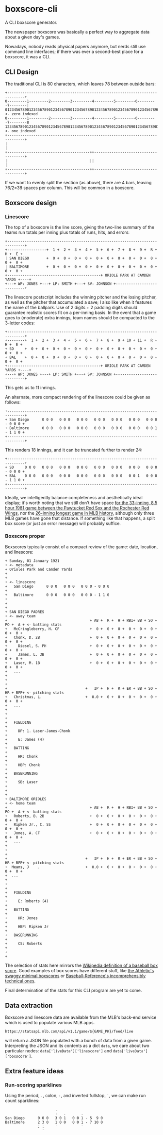 # boxscore-cli

A CLI boxscore generator.

The newspaper boxscore was basically a perfect way to aggregate data about a given day's games.

Nowadays, nobody reads physical papers anymore, but nerds still use command line interfaces; if there was ever a second-best place for a boxscore, it was a CLI.

## CLI Design

The traditional CLI is 80 characters, which leaves 78 between outside bars:
```
+------------------------------------------------------------------------------+
0---------1---------2---------3---------4---------5---------6---------7--------|
01234567890123456789012345678901234567890123456789012345678901234567890123456789   <- zero indexed
0---------1---------2---------3---------4---------5---------6---------7--------8
12345678901234567890123456789012345678901234567890123456789012345678901234567890   <- one indexed
+------------------------------------------------------------------------------+
|                                                                              |
+--------------------------------------++--------------------------------------+
|                                      ||                                      |
+--------------------------------------++--------------------------------------+
```
If we want to evenly split the section (as above), there are 4 bars, leaving 76/2=38 spaces per column.
This will be common in a boxscore.

## Boxscore design

### Linescore

The top of a boxscore is the line score, giving the two-line summary of the teams run totals per inning plus totals of runs, hits, and errors:
```
+------------------------------------------------------------------------------+
+------------------+  1 +  2 +  3 +  4 +  5 +  6 +  7 +  8 +  9 +  R +  H +  E +
| SAN DIEGO        +  0 +  0 +  0 +  0 +  0 +  0 +  0 +  0 +  0 +  0 +  0 +  0 +
| BALTIMORE        +  0 +  0 +  0 +  0 +  0 +  0 +  0 +  0 +  0 +  0 +  0 +  0 +
+-------------------------------------------+ ORIOLE PARK AT CAMDEN YARDS +----+
+---+ WP: JONES +---+ LP: SMITH +---+ SV: JOHNSON +----------------------------+
```
The linescore postscript includes the winning pitcher and the losing pitcher, as well as the pitcher that accumulated a save; I also like when it features the name of the ballpark.
Use of 2 digits + 2 padding digits should guarantee realistic scores fit on a per-inning basis.
In the event that a game goes to (moderate) extra innings, team names should be compacted to the 3-letter codes:
```
+------------------------------------------------------------------------------+
+--------+  1 +  2 +  3 +  4 +  5 +  6 +  7 +  8 +  9 + 10 + 11 +  R +  H +  E +
+ SD     +  0 +  0 +  0 +  0 +  0 +  0 +  0 +  0 +  0 +  0 +  0 +  0 +  0 +  0 +
+ BAL    +  0 +  0 +  0 +  0 +  0 +  0 +  0 +  0 +  0 +  0 +  0 +  0 +  0 +  0 +
+-------------------------------------------+ ORIOLE PARK AT CAMDEN YARDS +----+
+---+ WP: JONES +---+ LP: SMITH +---+ SV: JOHNSON +----------------------------+
```
This gets us to 11 innings.

An alternate, more compact rendering of the linescore could be given as follows:
```
+------------------------------------------------------------------------------+
+ San Diego      0 0 0   0 0 0   0 0 0   0 0 0   0 0 0   0 0 0   0 0 0 - 0 0 0 +
+ Baltimore      0 0 0   0 0 0   0 0 0   0 0 0   0 0 0   0 0 0   0 0 1 - 1 1 0 +
+------------------------------------------------------------------------------+
```
This renders 18 innings, and it can be truncated further to render 24:
```
+------------------------------------------------------------------------------+
+ SD     0 0 0   0 0 0   0 0 0   0 0 0   0 0 0   0 0 0   0 0 0   0 0 0 - 0 0 0 +
+ BAL    0 0 0   0 0 0   0 0 0   0 0 0   0 0 0   0 0 0   0 0 1   0 0 0 - 1 1 0 +
+------------------------------------------------------------------------------+
```
Ideally, we intelligently balance completeness and aesthetically ideal display; it's worth noting that we still don't have space [for the 33-inning, 8.5 hour 1981 game between the Pawtucket Red Sox and the Rochester Red Wings](https://en.wikipedia.org/wiki/Longest_professional_baseball_game), nor the [26-inning longest game in MLB history](https://www.mlb.com/news/longest-games-in-baseball-history-c275773542), although only three MLB games have gone that distance.
If something like that happens, a split box score (or just an error message) will probably suffice.

### Boxscore proper

Boxscores typically consist of a compact review of the game: date, location, and linescore:
```
+ Sunday, 01 January 1921                                                      + <- metadata
+ Orioles Park and Camden Yards                                                +
+                                                                              + <- linescore
+   San Diego      0 0 0   0 0 0   0 0 0 - 0 0 0                               +
+   Baltimore      0 0 0   0 0 0   0 0 0 - 1 1 0                               +
+                                                                              +
+ SAN DIEGO PADRES                                                             + <- away team
+                                      + AB +  R +  H + RBI+ BB + SO + PO +  A + <- batting stats
+   McCringleberry, H. CF              +  0 +  0 +  0 +  0 +  0 +  0 +  0 +  0 +
+   Chonk, D. 2B                       +  0 +  0 +  0 +  0 +  0 +  0 +  0 +  0 +
+     Diesel, S. PH                    +  0 +  0 +  0 +  0 +  0 +  0 +  0 +  0 +
+     James, L. 3B                     +  0 +  0 +  0 +  0 +  0 +  0 +  0 +  0 +
+   Laser, M. 1B                       +  0 +  0 +  0 +  0 +  0 +  0 +  0 +  0 +
+   ...                                                                        +
+                                                                              +
+                                    +   IP +  H +  R + ER + BB + SO + HR + BFP+ <- pitching stats
+   Christmas, L.                    +  0.0 +  0 +  0 +  0 +  0 +  0 +  0 +  0 +
+   ...                                                                        +
+                                                                              +
+   FIELDING                                                                   +
+     DP: 1. Laser-James-Chonk                                                 +
+     E: James (4)                                                             +
+   BATTING                                                                    +
+     HR: Chonk                                                                +
+     HBP: Chonk                                                               +
+   BASERUNNING                                                                +
+     SB: Laser                                                                +
+                                                                              +
+ BALTIMORE ORIOLES                                                            + <- home team
+                                      + AB +  R +  H + RBI+ BB + SO + PO +  A + <- batting stats
+   Roberts, B. 2B                     +  0 +  0 +  0 +  0 +  0 +  0 +  0 +  0 +
+   Ripken Jr., C. SS                  +  0 +  0 +  0 +  0 +  0 +  0 +  0 +  0 +
+   Jones, A. CF                       +  0 +  0 +  0 +  0 +  0 +  0 +  0 +  0 +
+   ...                                                                        +
+                                                                              +
+                                    +   IP +  H +  R + ER + BB + SO + HR + BFP+ <- pitching stats
+  Means, J    .                     +  0.0 +  0 +  0 +  0 +  0 +  0 +  0 +  0 +
+  ...                                                                         +
+                                                                              +
+   FIELDING                                                                   +
+     E: Roberts (4)                                                           +
+   BATTING                                                                    +
+     HR: Jones                                                                +
+     HBP: Ripken Jr                                                           +
+   BASERUNNING                                                                +
+     CS: Roberts                                                              +
+                                                                              +
```

The selection of stats here mirrors the [Wikipedia definition of a baseball box score](https://en.wikipedia.org/wiki/Box_score_(baseball)).
Good examples of box scores have different stuff, like [the Athletic's swaggy minimal boxscores](https://theathletic.com/mlb/game/stats/baltimore-orioles-vs-texas-rangers/hMFZtTS71GJ6jQy3/) or [Baseball-Reference's incomprehensibly technical ones](https://www.baseball-reference.com/boxes/TEX/TEX202304030.shtml).

Final determination of the stats for this CLI program are yet to come.

## Data extraction

Boxscore and linescore data are available from the MLB's back-end service which is used to populate various MLB apps.
```
https://statsapi.mlb.com/api/v1.1/game/${GAME_PK}/feed/live
```
will return a JSON file populated with a bunch of data from a given game.
Interpreting the JSON and its contents as a dict `data`, we care about two particular nodes: `data['liveData']['linescore']` and `data['liveData']['boxscore']`.

## Extra feature ideas

### Run-scoring sparklines

Using the period, `.`, colon, `:`, and inverted fullstop, `˙`, we can make run count sparklines:
```
                       .                     
                       :   .       .         
San Diego      0 0 0   3 0 1   0 0 1 - 5  9 0
Baltimore      2 3 0   1 0 0   0 0 1 - 7 10 0
               : :     ˙           ˙         
                 ˙                            
```


